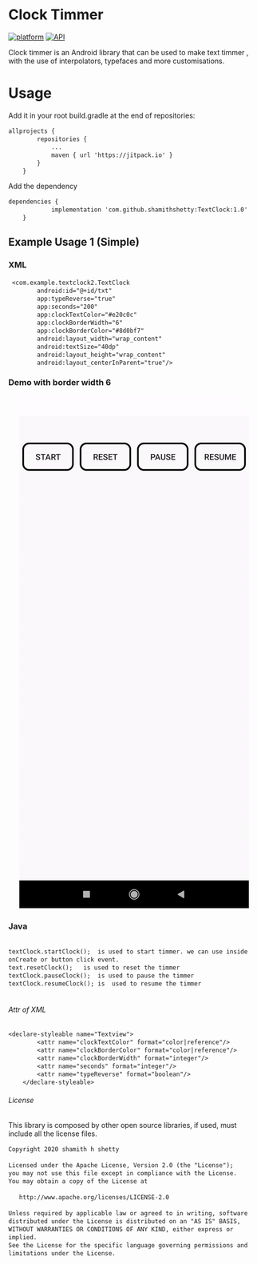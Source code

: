 # Clock Timmer 
[![platform](https://img.shields.io/badge/Platform-Android-yellow.svg?style=flat-square)](https://www.android.com)
[![API](https://img.shields.io/badge/API-16%2B-brightgreen.svg?style=flat-square)](https://android-arsenal.com/api?level=16s)
 
 Clock timmer is an Android library that can be used to make text timmer , with the use of interpolators, typefaces and more customisations.

# Usage
Add it in your root build.gradle at the end of repositories:
```
allprojects {
		repositories {
			...
			maven { url 'https://jitpack.io' }
		}
	}
  ```
  
Add the dependency
```
dependencies {
	        implementation 'com.github.shamithshetty:TextClock:1.0'
	}
  ```
  
## Example Usage 1 (Simple)
### XML

```
 <com.example.textclock2.TextClock
        android:id="@+id/txt"
        app:typeReverse="true"
        app:seconds="200"
        app:clockTextColor="#e20c0c"
        app:clockBorderWidth="6"
        app:clockBorderColor="#8d0bf7"
        android:layout_width="wrap_content"
        android:textSize="40dp"
        android:layout_height="wrap_content"
        android:layout_centerInParent="true"/>

```
### Demo with border width 6

<div align="center"><img src="clockpic.gif"/></div>

### Java

```

textClock.startClock();  is used to start timmer. we can use inside onCreate or button click event.
text.resetClock();   is used to reset the timmer
textClock.pauseClock();  is used to pause the timmer
textClock.resumeClock(); is  used to resume the timmer 
  
```

###### Attr of XML
```
<declare-styleable name="Textview">
        <attr name="clockTextColor" format="color|reference"/>
        <attr name="clockBorderColor" format="color|reference"/>
        <attr name="clockBorderWidth" format="integer"/>
        <attr name="seconds" format="integer"/>
        <attr name="typeReverse" format="boolean"/>
    </declare-styleable>
```

###### License
This library is composed by other open source libraries, if used, must include all the license files.

```
Copyright 2020 shamith h shetty

Licensed under the Apache License, Version 2.0 (the "License");
you may not use this file except in compliance with the License.
You may obtain a copy of the License at

   http://www.apache.org/licenses/LICENSE-2.0

Unless required by applicable law or agreed to in writing, software
distributed under the License is distributed on an "AS IS" BASIS,
WITHOUT WARRANTIES OR CONDITIONS OF ANY KIND, either express or implied.
See the License for the specific language governing permissions and
limitations under the License.
```
